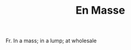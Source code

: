 ---
title: En Masse
letter: E
permalink: "/definitions/bld-en-masse.html"
body: Fr. In a mass; in a lump; at wholesale
published_at: '2018-07-07'
source: Black's Law Dictionary 2nd Ed (1910)
layout: post
---